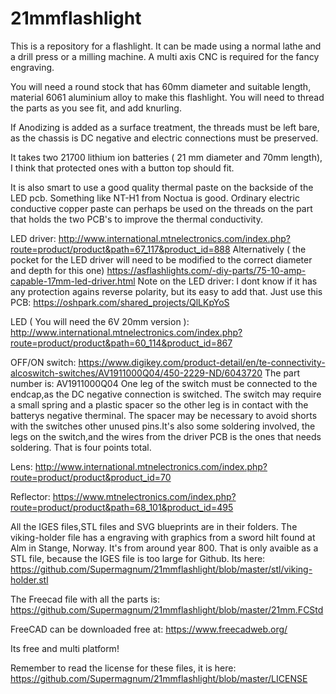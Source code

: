 # 21mmflashlight
This is a repository for a flashlight.
It can be made using a normal lathe and a drill press or a milling machine. A multi axis CNC is required for the fancy engraving.

You will need a round stock that has 60mm diameter and suitable length, material 6061 aluminium alloy to make this flashlight. You will need to thread the parts as you see fit, and add knurling.

If Anodizing is added as a surface treatment, the threads must be left bare, as the chassis is DC negative and electric connections must be preserved.

It takes two 21700 lithium ion batteries ( 21 mm diameter and 70mm length), I think that protected ones with a button top should fit. 

It is also smart to use a good quality thermal paste on the backside of the LED pcb. Something like NT-H1 from Noctua is good. Ordinary electric conductive copper paste can perhaps be used on the threads on the part that holds the two PCB's to improve the thermal conductivity.

LED driver:
http://www.international.mtnelectronics.com/index.php?route=product/product&path=67_117&product_id=888
Alternatively ( the pocket for the LED driver will need to be modified to the correct diameter and depth for this one)
https://asflashlights.com/-diy-parts/75-10-amp-capable-17mm-led-driver.html
Note on the LED driver: I dont know if it has any protection agains reverse polarity, but its easy to add that. Just use this PCB:
https://oshpark.com/shared_projects/QlLKpYoS

LED ( You will need the 6V 20mm version ):
http://www.international.mtnelectronics.com/index.php?route=product/product&path=60_114&product_id=867

OFF/ON switch:
https://www.digikey.com/product-detail/en/te-connectivity-alcoswitch-switches/AV1911000Q04/450-2229-ND/6043720
The part number is: AV1911000Q04 
One leg of the switch must be connected to the endcap,as the DC negative connection is switched. The switch may require a small spring and a plastic spacer so the other leg is in contact with the batterys negative therminal. The spacer may be necessary to avoid shorts with the switches other unused pins.It's also some soldering involved, the legs on the switch,and the wires from the driver PCB is the ones that needs soldering. That is four points total.

Lens:
http://www.international.mtnelectronics.com/index.php?route=product/product&product_id=70

Reflector:
https://www.mtnelectronics.com/index.php?route=product/product&path=68_101&product_id=495


All the IGES files,STL files and SVG blueprints are in their folders.
The viking-holder file has a engraving with graphics from a sword hilt found at Alm in Stange, Norway. It's from around year 800. That is only avaible as a STL file, because the IGES file is too large for Github. Its here:
https://github.com/Supermagnum/21mmflashlight/blob/master/stl/viking-holder.stl

The Freecad file with all the parts is:
https://github.com/Supermagnum/21mmflashlight/blob/master/21mm.FCStd


FreeCAD can be downloaded free at:
https://www.freecadweb.org/

Its free and multi platform!


Remember to read the license for these files, it is here:
https://github.com/Supermagnum/21mmflashlight/blob/master/LICENSE


